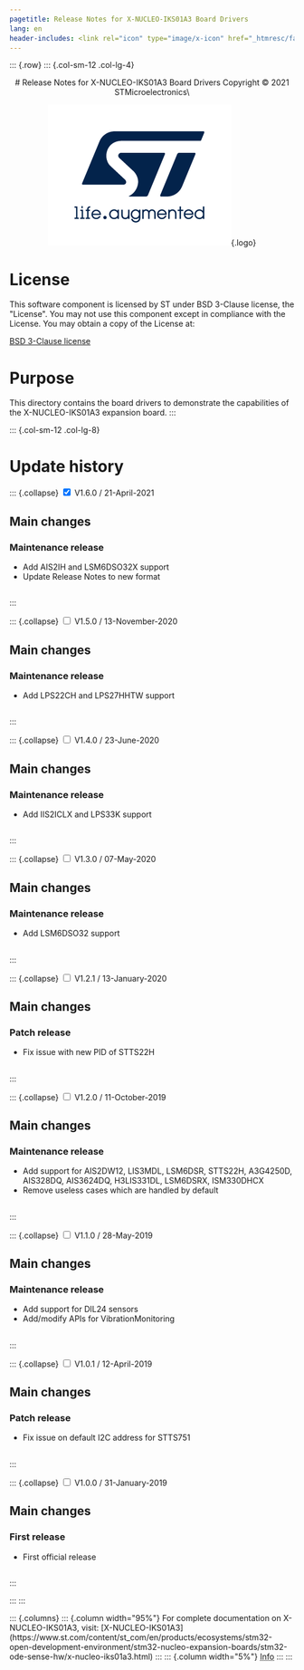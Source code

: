 ```yaml
---
pagetitle: Release Notes for X-NUCLEO-IKS01A3 Board Drivers
lang: en
header-includes: <link rel="icon" type="image/x-icon" href="_htmresc/favicon.png" />
---
```


::: {.row}
::: {.col-sm-12 .col-lg-4}

<center>
# Release Notes for X-NUCLEO-IKS01A3 Board Drivers
Copyright &copy; 2021 STMicroelectronics\

[![ST logo](_htmresc/st_logo_2020.png)](https://www.st.com){.logo}
</center>

# License

This software component is licensed by ST under BSD 3-Clause license, the "License".
You may not use this component except in compliance with the License. You may obtain a copy of the License at:

[BSD 3-Clause license](https://opensource.org/licenses/BSD-3-Clause)

# Purpose

This directory contains the board drivers to demonstrate the capabilities of the X-NUCLEO-IKS01A3 expansion board.
:::

::: {.col-sm-12 .col-lg-8}
# Update history

::: {.collapse}
<input type="checkbox" id="collapse-section9" checked aria-hidden="true">
<label for="collapse-section9" aria-hidden="true">V1.6.0 / 21-April-2021</label>
<div>			

## Main changes

### Maintenance release

- Add AIS2IH and LSM6DSO32X support
- Update Release Notes to new format

##

</div>
:::

::: {.collapse}
<input type="checkbox" id="collapse-section8" aria-hidden="true">
<label for="collapse-section8" aria-hidden="true">V1.5.0 / 13-November-2020</label>
<div>			

## Main changes

### Maintenance release

- Add LPS22CH and LPS27HHTW support

##

</div>
:::

::: {.collapse}
<input type="checkbox" id="collapse-section7" aria-hidden="true">
<label for="collapse-section7" aria-hidden="true">V1.4.0 / 23-June-2020</label>
<div>			

## Main changes

### Maintenance release

- Add IIS2ICLX and LPS33K support

##

</div>
:::

::: {.collapse}
<input type="checkbox" id="collapse-section6" aria-hidden="true">
<label for="collapse-section6" aria-hidden="true">V1.3.0 / 07-May-2020</label>
<div>			

## Main changes

### Maintenance release

- Add LSM6DSO32 support

##

</div>
:::

::: {.collapse}
<input type="checkbox" id="collapse-section5" aria-hidden="true">
<label for="collapse-section5" aria-hidden="true">V1.2.1 / 13-January-2020</label>
<div>			

## Main changes

### Patch release

- Fix issue with new PID of STTS22H

##

</div>
:::

::: {.collapse}
<input type="checkbox" id="collapse-section4" aria-hidden="true">
<label for="collapse-section4" aria-hidden="true">V1.2.0 / 11-October-2019</label>
<div>			

## Main changes

### Maintenance release

- Add support for AIS2DW12, LIS3MDL, LSM6DSR, STTS22H, A3G4250D, AIS328DQ, AIS3624DQ, H3LIS331DL, LSM6DSRX, ISM330DHCX
- Remove useless cases which are handled by default

##

</div>
:::

::: {.collapse}
<input type="checkbox" id="collapse-section3" aria-hidden="true">
<label for="collapse-section3" aria-hidden="true">V1.1.0 / 28-May-2019</label>
<div>			

## Main changes

### Maintenance release

- Add support for DIL24 sensors
- Add/modify APIs for VibrationMonitoring

##

</div>
:::

::: {.collapse}
<input type="checkbox" id="collapse-section2" aria-hidden="true">
<label for="collapse-section2" aria-hidden="true">V1.0.1 / 12-April-2019</label>
<div>			

## Main changes

### Patch release

- Fix issue on default I2C address for STTS751

##

</div>
:::

::: {.collapse}
<input type="checkbox" id="collapse-section1" aria-hidden="true">
<label for="collapse-section1" aria-hidden="true">V1.0.0 / 31-January-2019</label>
<div>			

## Main changes

### First release

- First official release

##

</div>
:::

:::
:::

<footer class="sticky">
::: {.columns}
::: {.column width="95%"}
For complete documentation on X-NUCLEO-IKS01A3,
visit:
[X-NUCLEO-IKS01A3](https://www.st.com/content/st_com/en/products/ecosystems/stm32-open-development-environment/stm32-nucleo-expansion-boards/stm32-ode-sense-hw/x-nucleo-iks01a3.html)
:::
::: {.column width="5%"}
<abbr title="Based on template cx566953 version 2.0">Info</abbr>
:::
:::
</footer>
